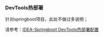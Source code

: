

### DevTools热部署

针对springboot项目，此处不做过多说明；

请参考：[IDEA-Springboot DevTools热部署配置](https://www.jianshu.com/p/085d39a8a68b)

